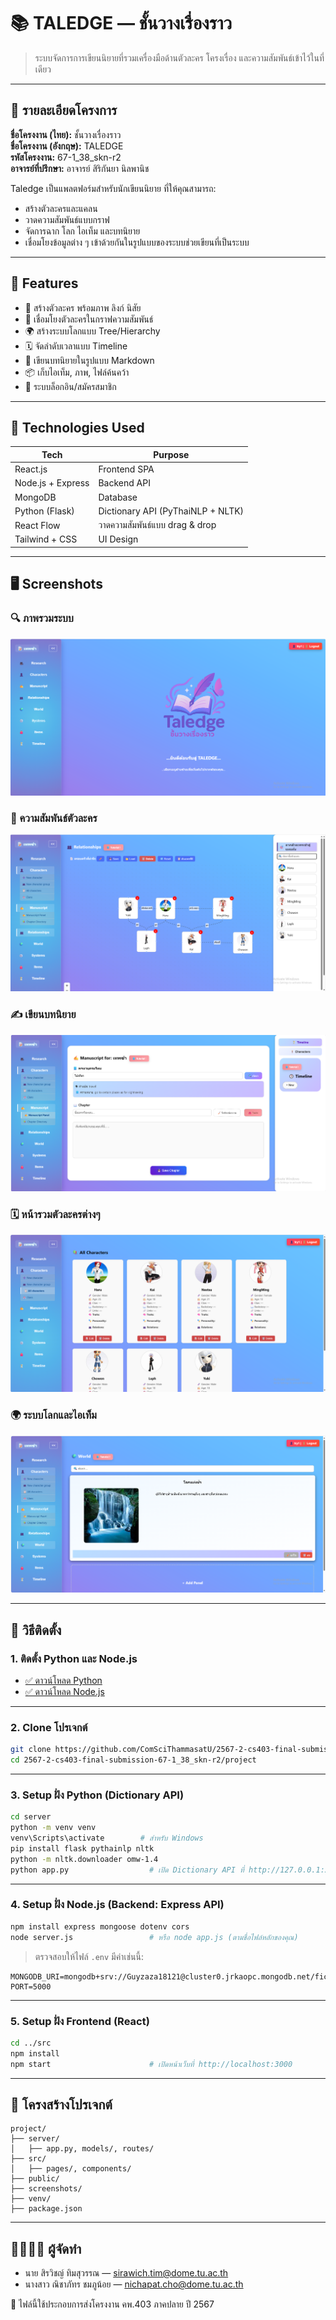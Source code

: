 
# 📚 TALEDGE — ชั้นวางเรื่องราว

> ระบบจัดการการเขียนนิยายที่รวมเครื่องมือด้านตัวละคร โครงเรื่อง และความสัมพันธ์เข้าไว้ในที่เดียว

---

## 📖 รายละเอียดโครงการ

**ชื่อโครงงาน (ไทย):** ชั้นวางเรื่องราว  
**ชื่อโครงงาน (อังกฤษ):** TALEDGE  
**รหัสโครงงาน:** 67-1_38_skn-r2  
**อาจารย์ที่ปรึกษา:** อาจารย์ สิริกันยา นิลพานิช  

Taledge เป็นแพลตฟอร์มสำหรับนักเขียนนิยาย ที่ให้คุณสามารถ:

- สร้างตัวละครและแคลน
- วาดความสัมพันธ์แบบกราฟ
- จัดการฉาก โลก ไอเท็ม และบทนิยาย
- เชื่อมโยงข้อมูลต่าง ๆ เข้าด้วยกันในรูปแบบของระบบช่วยเขียนที่เป็นระบบ

---

## 🎯 Features

- 👤 สร้างตัวละคร พร้อมภาพ ลิงก์ นิสัย
- 🧬 เชื่อมโยงตัวละครในกราฟความสัมพันธ์
- 🌍 สร้างระบบโลกแบบ Tree/Hierarchy
- 🗓 จัดลำดับเวลาแบบ Timeline
- 📝 เขียนบทนิยายในรูปแบบ Markdown
- 📦 เก็บไอเท็ม, ภาพ, ไฟล์ค้นคว้า
- 🔐 ระบบล็อกอิน/สมัครสมาชิก

---

## 🧰 Technologies Used

| Tech              | Purpose                            |
|-------------------|-------------------------------------|
| React.js          | Frontend SPA                        |
| Node.js + Express | Backend API                         |
| MongoDB           | Database                            |
| Python (Flask)    | Dictionary API (PyThaiNLP + NLTK)   |
| React Flow        | วาดความสัมพันธ์แบบ drag & drop     |
| Tailwind + CSS    | UI Design                           |

---

## 🖥 Screenshots

### 🔍 ภาพรวมระบบ
![Editor](./project/screenshots/Editor.png)

### 🧩 ความสัมพันธ์ตัวละคร
![Relationships](./project/screenshots/Relationships.png)

### ✍️ เขียนบทนิยาย
![Manuscript](./project/screenshots/Manuscript.png)

### 🗓 หน้ารวมตัวละครต่างๆ 
![Character](./project/screenshots/Character.png)

### 🌍 ระบบโลกและไอเท็ม
![world](./project/screenshots/world.png)

---

## 🚀 วิธีติดตั้ง

### 1. ติดตั้ง Python และ Node.js

- [✅ ดาวน์โหลด Python](https://www.python.org/downloads/)  
- [✅ ดาวน์โหลด Node.js](https://nodejs.org/en)

---

### 2. Clone โปรเจกต์

```bash
git clone https://github.com/ComSciThammasatU/2567-2-cs403-final-submission-67-1_38_skn-r2.git
cd 2567-2-cs403-final-submission-67-1_38_skn-r2/project
```

---

### 3. Setup ฝั่ง Python (Dictionary API)

```bash
cd server
python -m venv venv
venv\Scripts\activate        # สำหรับ Windows
pip install flask pythainlp nltk
python -m nltk.downloader omw-1.4
python app.py                  # เปิด Dictionary API ที่ http://127.0.0.1:5000/lookup
```

---

### 4. Setup ฝั่ง Node.js (Backend: Express API)

```bash
npm install express mongoose dotenv cors
node server.js                 # หรือ node app.js (ตามชื่อไฟล์หลักของคุณ)
```

> ตรวจสอบให้ไฟล์ `.env` มีค่าเช่นนี้:

```env
MONGODB_URI=mongodb+srv://Guyzaza18121@cluster0.jrkaopc.mongodb.net/fictiondb
PORT=5000
```

---

### 5. Setup ฝั่ง Frontend (React)

```bash
cd ../src
npm install
npm start                      # เปิดหน้าเว็บที่ http://localhost:3000
```

---

## 📂 โครงสร้างโปรเจกต์

```
project/
├── server/
│   ├── app.py, models/, routes/
├── src/
│   ├── pages/, components/
├── public/
├── screenshots/
├── venv/
├── package.json
```

---

## 👨‍👩‍👧‍👦 ผู้จัดทำ

- นาย สิรวิชญ์ ทิมสุวรรณ — sirawich.tim@dome.tu.ac.th  
- นางสาว ณิชาภัทร ชมภูน้อย — nichapat.cho@dome.tu.ac.th  

📌 ไฟล์นี้ใช้ประกอบการส่งโครงงาน คพ.403 ภาคปลาย ปี 2567
